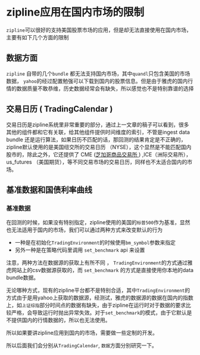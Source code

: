 # zipline应用在国内市场的限制

`zipline`可以很好的支持美国股票市场的应用，但是却无法直接使用在国内市场，主要有如下几个方面的限制	

## 数据方面

`zipline` 自带的几个`bundle` 都无法支持国内市场，其中`quandl`只包含美国的市场数据， `yahoo`的经过配置勉强可以下载到国内的股票信息。但是由于雅虎的国内行情的数据质量不敢恭维，历史数据经常会有缺失，所以感觉也不是特别靠谱的选择

## 交易日历 ( TradingCalendar )

交易日历是zipline系统里非常重要的部分，通过上一文章的稿子可以看到，很多其他的组件都和它有关联，给其他组件提供时间维度的索引，不管是ingest data bundle 还是运行算法，如果日历不匹配的话，那回测的结果肯定是不正确的，zipline默认使用的是美国纽交所的交易日历 （NYSE），这个显然是不能匹配国内股市的，除此之外，它还提供了 CME ([芝加哥商品交易所 ](http://www.baidu.com/link?url=Ysd27unYdDJZcKSxnEKAt8GjrM5XgNR_ZQ_yR5qWUQSQ0rdB-50pEQjn9ZJ63wgm)) ,ICE（洲际交易所），us_futures （美国期货），等不同交易市场的交易日历，同样也不太适合国内的市场。

## 基准数据和国债利率曲线

### 基准数据

在回测的时候，如果没有特别指定，zipline使用的美国的`标普500`作为基准，显然也无法适用于国内的市场，我们可以通过两种方式来改变默认的行为

* 一种是在初始化`TradingEnvironment`的时候使用`bm_symbol`参数来指定
* 另外一种是在策略代码里调用 `set_benchmark` api 来设置

注意，两种方法在数据源的获取上有所不同 ， `TradingEnvironment`的方式通过雅虎网站上的csv数据源获取的，而 `set_benchmark` 的方式是直接使用你本地的data bundle数据。

无论哪种方式，现有的zipline平台都不是特别合适，其中`TradingEnvironment`的方式由于是用yahoo上获取的数据源，经测试，雅虎的数据源的数据在国内的指数上，如`上证综指`部分时间点的数据有缺失，由于zipline在运行时对于数据的要求比较严格，会导致运行时抛出异常失效。对于`set_benchmark`的模式，由于它默认是不提供国内的行情数据的，所以也无法使用。

所以如果要讲zipline应用到国内的市场，需要做一些定制的开发。

所以后面我们会分别从`TradingCalendar`, `数据`方面分别研究一下。